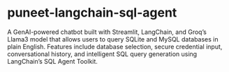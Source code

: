 # puneet-langchain-sql-agent
A GenAI-powered chatbot built with Streamlit, LangChain, and Groq’s Llama3 model that allows users to query SQLite and MySQL databases in plain English. Features include database selection, secure credential input, conversational history, and intelligent SQL query generation using LangChain’s SQL Agent Toolkit.
